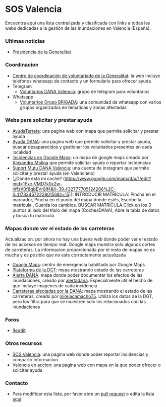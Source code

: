 # SOS Valencia

Encuentra aqui una lista centralizada y clasificada con links a todas las webs dedicadas a la gestión de las inundaciones en Valencia (España).

### Ultimas noticias

* [Presidencia de la Generalitat](https://presidencia.gva.es/es/)

### Coordinacion

* [Centro de coordinación de voluntariado de la Generalitat](https://presidencia.gva.es/es/somsolidaritat): la web incluye telefonos whatsapp de contacto y un formulario para ofrecer ayuda
* Telegram
  * [Voluntarios DANA Valencia](https://t.me/voluntariosladanavalencia): grupo de telegram para voluntarios
* Whatsapp
  * [Voluntarios Grupo BRIGADA](https://chat.whatsapp.com/EiBfrBwAaiyJDTvfgwllIu): una comunidad de whatsapp con varios grupos organizados en tematicas y zonas afectadas

### Webs para solicitar y prestar ayuda

* [AyudaTerreta](https://ayudaterreta.com): una pagina web con mapa que permite solicitar y prestar ayuda
* [Ayuda DANA](https://ajudadana.es): una pagina web que permite solicitar y prestar ayuda, buscar desaparecidos y gestionar los voluntatios presentes en cada localidad
* [Incidencias en Google Maps](https://www.google.com/maps/d/u/0/edit?mid=1WbP4DX7LKE4s_b7DqURdeDRu9GFi51c&ll=39.48747577685901%2C-0.3798128440213966&z=12): un mapa de google maps creado por [Alexandru Molina](https://x.com/alexandrumolina/status/1851455507338305733) que permite solicitar ayuda o reportar incidencias
* [Suport Mutu DANA València](https://linktr.ee/suportmutudana): una cuenta de instagram que permite solicitar y prestar ayuda (en Valenciano)
* [¿Dónde está mi coche? (https://www.google.com/maps/d/u/1/edit?mid=1Fxe-VMD7k0x2w-hffzX0f8qbEVr8jf4&ll=39.432777705124266%2C-0.4173345722290156&z=15)]: INTRODUCIR MATRÍCULA: Pincha en el marcador, Pincha en el punto del mapa donde estés, Escribe la matrícula , Guarda los cambios. BUSCAR MATRÍCULA Click en los 3 puntos al lado del título del mapa (CochesDANA),  Abre la tabla de datos y busca tu matrícula

### Mapas donde ver el estado de las carreteras
Actualizacion: por ahora no hay una buena web donde poder ver el estado de los accesos en tiempo real. Google maps muestra solo algunos cortes de carreteras. La informacion proporcionada por el resto de mapas no es mucha y es posible que no este correctamente actualizada

* [Google Maps](https://maps.app.goo.gl/v2vanuqWMx5q33NH7): centro de emergencia habilitado por Google Maps
* [Plataforma de la DGT](https://infocar.dgt.es/etraffic/): mapa mostrando estado de las carreteras
* [Alerta DANA](https://dana.pucelabits.org): mapa donde poder documentar los efectos de las inundaciones, creado por [alertadana](https://x.com/alertadana). Especialmente util el hecho de que incluye imagenes de cada incidencia
* [Carreteras afectadas por la DANA](https://mirai-data.shinyapps.io/Carreteras_afectadas_DANA/): mapa mostrando el estado de las carreteras, creado por [mireiacamacho75](https://x.com/mireiacamacho75/status/1852688450492792956). Utiliza los datos de la DGT, pero los filtra para que se muestren solo los relacionados con las inundaciones

### Foros

* [Reddit](https://www.reddit.com/r/valencia/)

### Otros recursos

* [SOS Valencia](https://www.sosvalencia.com): una pagina web donde poder reportar incidencias y compartir informacion
* [Valencia en accion](http://valenciaenaccion.org): una pagina web con mapa en la que poder ofrecer o solicitar ayuda

### Contacto

* Para modificar esta lista, por favor abre un [pull request](https://github.com/sos-valencia/sos-valencia.github.io/pulls) o edita la lista [aqui](https://github.com/sos-valencia/sos-valencia.github.io/edit/main/README.md)
